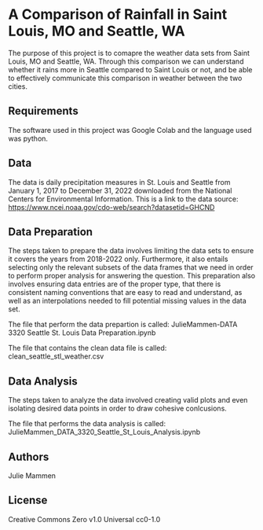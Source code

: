 # A Comparison of Rainfall in Saint Louis, MO and Seattle, WA

The purpose of this project is to comapre the weather data sets from Saint Louis, MO and Seattle, WA. Through this comparison we can understand whether it rains more in Seattle compared to Saint Louis or not, and be able to effectively communicate this comparison in weather between the two cities. 

## Requirements
The software used in this project was Google Colab and the language used was python.

## Data
The data is daily precipitation measures in St. Louis and Seattle from January 1, 2017 to December 31, 2022 downloaded from the National Centers for Environmental Information.
This is a link to the data source: https://www.ncei.noaa.gov/cdo-web/search?datasetid=GHCND

## Data Preparation
The steps taken to prepare the data involves limiting the data sets to ensure it covers the years from 2018-2022 only. Furthermore, it also entails selecting only the relevant subsets of the data frames that we need in order to perform proper analysis for answering the question. This preparation also involves ensuring data entries are of the proper type, that there is consistent naming conventions that are easy to read and understand, as well as an interpolations needed to fill potential missing values in the data set. 

The file that perform the data prepartion is called: 
  JulieMammen-DATA 3320 Seattle St. Louis Data Preparation.ipynb

The file that contains the clean data file is called:
  clean_seattle_stl_weather.csv
  
 ## Data Analysis
 The steps taken to analyze the data involved creating valid plots and even isolating desired data points in order to draw cohesive conlcusions. 
 
 The file that performs the data analysis is called:
  JulieMammen_DATA_3320_Seattle_St_Louis_Analysis.ipynb
  
 ## Authors
 Julie Mammen
 
 ## License
 Creative Commons Zero v1.0 Universal
 cc0-1.0

